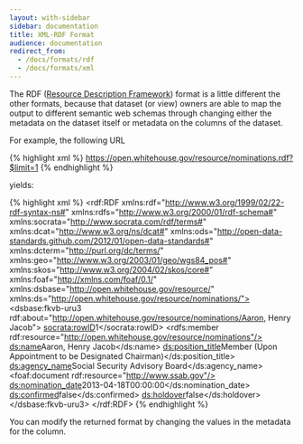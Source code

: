 ```yaml
---
layout: with-sidebar
sidebar: documentation
title: XML-RDF Format
audience: documentation
redirect_from:
  - /docs/formats/rdf
  - /docs/formats/xml
---
```


The RDF ([Resource Description Framework](http://www.w3.org/TR/REC-rdf-syntax/)) format is a little different the other formats, because that dataset (or view) owners are able
to map the output to different semantic web schemas through changing either the metadata on the dataset itself or metadata on the columns of the dataset.

For example, the following URL

<!-- {% include tryit.html domain='open.whitehouse.gov' path='/resource/nominations.rdf' args='$limit=1' %} -->

{% highlight xml %}
    https://open.whitehouse.gov/resource/nominations.rdf?$limit=1
{% endhighlight %}

yields:

{% highlight xml %}
<rdf:RDF xmlns:rdf="http://www.w3.org/1999/02/22-rdf-syntax-ns#" xmlns:rdfs="http://www.w3.org/2000/01/rdf-schema#" xmlns:socrata="http://www.socrata.com/rdf/terms#" xmlns:dcat="http://www.w3.org/ns/dcat#" xmlns:ods="http://open-data-standards.github.com/2012/01/open-data-standards#" xmlns:dcterm="http://purl.org/dc/terms/" xmlns:geo="http://www.w3.org/2003/01/geo/wgs84_pos#" xmlns:skos="http://www.w3.org/2004/02/skos/core#" xmlns:foaf="http://xmlns.com/foaf/0.1/" xmlns:dsbase="http://open.whitehouse.gov/resource/" xmlns:ds="http://open.whitehouse.gov/resource/nominations/">
    <dsbase:fkvb-uru3 rdf:about="http://open.whitehouse.gov/resource/nominations/Aaron, Henry Jacob">
        <socrata:rowID>1</socrata:rowID>
        <rdfs:member rdf:resource="http://open.whitehouse.gov/resource/nominations"/>
        <ds:name>Aaron, Henry Jacob</ds:name>
        <ds:position_title>Member (Upon Appointment to be Designated Chairman)</ds:position_title>
        <ds:agency_name>Social Security Advisory Board</ds:agency_name>
        <foaf:document rdf:resource="http://www.ssab.gov"/>
        <ds:nomination_date>2013-04-18T00:00:00</ds:nomination_date>
        <ds:confirmed>false</ds:confirmed>
        <ds:holdover>false</ds:holdover>
    </dsbase:fkvb-uru3>
</rdf:RDF>
{% endhighlight %}

You can modify the returned format by changing the values in the metadata for the column.

